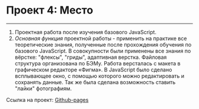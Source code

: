 # Проект 4: Место
------

 1. Проектная работа после изучения базового JavaScript. 
 2. *Основная функция* проектной работы - применить на практике все теоретические знания, полученные после прохождения обучения по базового JavaScript. В совокупности были применены все знания по вёрстке: "флексы", "гриды", адаптивная верстка. Файловая структура организована по БЭМу. Работа версталась с макета в графическом редакторе «Фигма». В JavaScript было сделано всплывающее окно, с помощью которого можно редактировать и сохранять данные. Так же была сделана возможность ставить "лайки" фотографиям.

Ссылка на проект:  [Github-pages](https://ulist2020.github.io/mesto/index.html)
